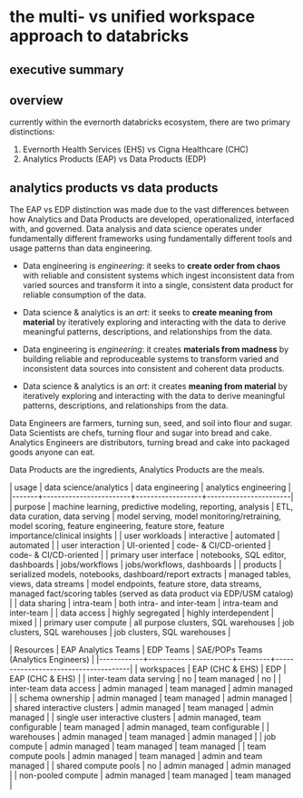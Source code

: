 # the multi- vs unified workspace approach to databricks
## executive summary

## overview
currently within the evernorth databricks ecosystem, there are two primary distinctions:
1) Evernorth Health Services (EHS) vs Cigna Healthcare (CHC)
2) Analytics Products (EAP) vs Data Products (EDP)

## analytics products vs data products
The EAP vs EDP distinction was made due to the vast differences between how Analytics and Data Products are developed, operationalized, interfaced with, and governed.  Data analysis and data science operates under fundamentally different frameworks using fundamentally different tools and usage patterns than data engineering.

+ Data engineering is *engineering*: it seeks to **create order from chaos** with reliable and consistent systems which ingest inconsistent data from varied sources and transform it into a single, consistent data product for reliable consumption of the data.
+ Data science & analytics is an *art*: it seeks to **create meaning from material** by iteratively exploring and interacting with the data to derive meaningful patterns, descriptions, and relationships from the data.

+ Data engineering is *engineering*: it creates **materials from madness** by building reliable and reproduceable systems to transform varied and inconsistent data sources into consistent and coherent data products.
+ Data science & analytics is an *art*: it creates **meaning from material** by iteratively exploring and interacting with the data to derive meaningful patterns, descriptions, and relationships from the data.


Data Engineers are farmers, turning sun, seed, and soil into flour and sugar.
Data Scientists are chefs, turning flour and sugar into bread and cake.
Analytics Engineers are distributors, turning bread and cake into packaged goods anyone can eat.

Data Products are the ingredients, Analytics Products are the meals.


| usage | data science/analytics | data engineering | analytics engineering |
|-------+------------------------+------------------+-----------------------|
| purpose | machine learning, predictive modeling, reporting, analysis | ETL, data curation, data serving | model serving, model monitoring/retraining, model scoring, feature engineering, feature store, feature importance/clinical insights |
| user workloads | interactive | automated | automated |
| user interaction | UI-oriented | code- & CI/CD-oriented | code- & CI/CD-oriented |
| primary user interface | notebooks, SQL editor, dashboards | jobs/workflows | jobs/workflows, dashboards |
| products | serialized models, notebooks, dashboard/report extracts | managed tables, views, data streams | model endpoints, feature store, data streams, managed fact/scoring tables (served as data product via EDP/USM catalog) |
| data sharing | intra-team | both intra- and inter-team | intra-team and inter-team |
| data access | highly segregated | highly interdependent | mixed |
| primary user compute | all purpose clusters, SQL warehouses | job clusters, SQL warehouses | job clusters, SQL warehouses |

| Resources  | EAP Analytics Teams | EDP Teams | SAE/POPs Teams (Analytics Engineers) |
|------------+-----------------------+---------+--------------------------------------|
| workspaces | EAP (CHC & EHS) | EDP | EAP (CHC & EHS) |
| inter-team data serving | no | team managed | no |
| inter-team data access | admin managed | team managed | admin managed |
| schema ownership | admin managed | team managed | admin managed |
| shared interactive clusters | admin managed | team managed | admin managed |
| single user interactive clusters | admin managed, team configurable | team managed | admin managed, team configurable |
| warehouses | admin managed | team managed | admin managed |
| job compute | admin managed | team managed | team managed |
| team compute pools | admin managed | team managed | admin and team managed |
| shared compute pools | no | admin managed | admin managed |
| non-pooled compute | admin managed | team managed | team managed |

